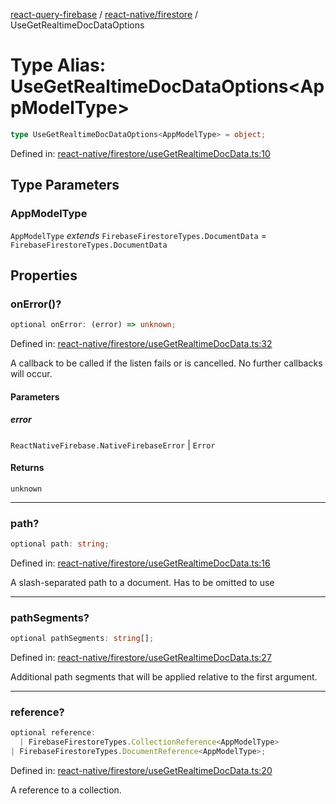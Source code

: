[react-query-firebase](../../../modules.md) / [react-native/firestore](../index.md) / UseGetRealtimeDocDataOptions

# Type Alias: UseGetRealtimeDocDataOptions\<AppModelType\>

```ts
type UseGetRealtimeDocDataOptions<AppModelType> = object;
```

Defined in: [react-native/firestore/useGetRealtimeDocData.ts:10](https://github.com/vpishuk/react-query-firebase/blob/09a15a5d938c4bdaa4fd86491bcf8ea41c16371f/react-native/firestore/useGetRealtimeDocData.ts#L10)

## Type Parameters

### AppModelType

`AppModelType` *extends* `FirebaseFirestoreTypes.DocumentData` = `FirebaseFirestoreTypes.DocumentData`

## Properties

### onError()?

```ts
optional onError: (error) => unknown;
```

Defined in: [react-native/firestore/useGetRealtimeDocData.ts:32](https://github.com/vpishuk/react-query-firebase/blob/09a15a5d938c4bdaa4fd86491bcf8ea41c16371f/react-native/firestore/useGetRealtimeDocData.ts#L32)

A callback to be called if the listen fails or is
cancelled. No further callbacks will occur.

#### Parameters

##### error

`ReactNativeFirebase.NativeFirebaseError` | `Error`

#### Returns

`unknown`

***

### path?

```ts
optional path: string;
```

Defined in: [react-native/firestore/useGetRealtimeDocData.ts:16](https://github.com/vpishuk/react-query-firebase/blob/09a15a5d938c4bdaa4fd86491bcf8ea41c16371f/react-native/firestore/useGetRealtimeDocData.ts#L16)

A slash-separated path to a document. Has to be omitted to use

***

### pathSegments?

```ts
optional pathSegments: string[];
```

Defined in: [react-native/firestore/useGetRealtimeDocData.ts:27](https://github.com/vpishuk/react-query-firebase/blob/09a15a5d938c4bdaa4fd86491bcf8ea41c16371f/react-native/firestore/useGetRealtimeDocData.ts#L27)

Additional path segments that will be applied relative
to the first argument.

***

### reference?

```ts
optional reference: 
  | FirebaseFirestoreTypes.CollectionReference<AppModelType>
| FirebaseFirestoreTypes.DocumentReference<AppModelType>;
```

Defined in: [react-native/firestore/useGetRealtimeDocData.ts:20](https://github.com/vpishuk/react-query-firebase/blob/09a15a5d938c4bdaa4fd86491bcf8ea41c16371f/react-native/firestore/useGetRealtimeDocData.ts#L20)

A reference to a collection.
